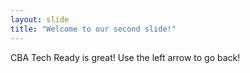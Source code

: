 ```yaml
---
layout: slide
title: "Welcome to our second slide!"
---
```

CBA Tech Ready is great!
Use the left arrow to go back!
